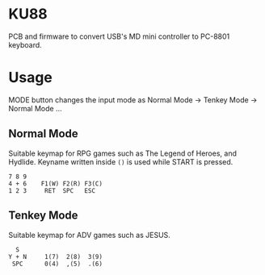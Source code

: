 # KU88
PCB and firmware to convert USB's MD mini controller to PC-8801 keyboard.

# Usage
MODE button changes the input mode as Normal Mode -> Tenkey Mode -> Normal Mode ...

## Normal Mode
Suitable keymap for RPG games such as The Legend of Heroes, and Hydlide.
Keyname written inside `()` is used while START is pressed.
```
7 8 9          
4 + 6    F1(W) F2(R) F3(C)
1 2 3     RET  SPC   ESC
```
 
## Tenkey Mode
Suitable keymap for ADV games such as JESUS.
```
  S       
Y + N     1(7)  2(8)  3(9)
 SPC      0(4)  ,(5)  .(6)
```
 
